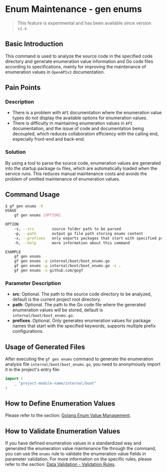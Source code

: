 # Enum Maintenance - gen enums

> This feature is experimental and has been available since version `v2.4`.

## Basic Introduction

This command is used to analyze the source code in the specified code directory and generate enumeration value information and Go code files according to specifications, mainly for improving the maintenance of enumeration values in `OpenAPIv3` documentation.

## Pain Points

### Description

- There is a problem with `API` documentation where the enumeration value types do not display the available options for enumeration values.
- There is difficulty in maintaining enumeration values in `API` documentation, and the issue of code and documentation being decoupled, which reduces collaboration efficiency with the calling end, especially front-end and back-end.

### Solution

By using a tool to parse the source code, enumeration values are generated into the startup package `Go` files, which are automatically loaded when the service runs. This reduces manual maintenance costs and avoids the problem of omitted maintenance of enumeration values.

## Command Usage

```bash
$ gf gen enums -h
USAGE
    gf gen enums [OPTION]

OPTION
    -s, --src        source folder path to be parsed
    -p, --path       output go file path storing enums content
    -x, --prefixes   only exports packages that start with specified prefixes
    -h, --help       more information about this command

EXAMPLE
    gf gen enums
    gf gen enums -p internal/boot/boot_enums.go
    gf gen enums -p internal/boot/boot_enums.go -s .
    gf gen enums -x github.com/gogf
```

### Parameter Description

- **src**: Optional. The path to the source code directory to be analyzed, default is the current project root directory.
- **path**: Optional. The path to the Go code file where the generated enumeration values will be stored, default is `internal/boot/boot_enums.go`.
- **prefixes**: Optional. Only generates enumeration values for package names that start with the specified keywords, supports multiple prefix configurations.

## Usage of Generated Files

After executing the `gf gen enums` command to generate the enumeration analysis file `internal/boot/boot_enums.go`, you need to anonymously import it in the project's entry file:

```go
import (
    _ "project-module-name/internal/boot"
)
```

## How to Define Enumeration Values

Please refer to the section: [Golang Enum Value Management](/docs/framework-design/enum-management).

## How to Validate Enumeration Values

If you have defined enumeration values in a standardized way and generated the enumeration value maintenance file through the command, you can use the `enums` rule to validate the enumeration value fields in parameter validation. For more information on the specific rules, please refer to the section: [Data Validation - Validation Rules](/docs/core-component/data-valid/rule).
